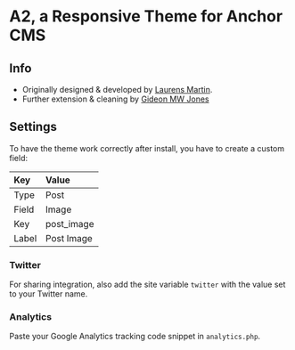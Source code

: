 # A2, a Responsive Theme for Anchor CMS


## Info

* Originally designed & developed by [Laurens Martin](http://laurensmartin.com).
* Further extension & cleaning by [Gideon MW Jones](http://gideonjon.es)

## Settings

To have the theme work correctly after install, you have to create a custom field:

| Key   | Value      |
|:------|:-----------|
| Type  | Post       |
| Field | Image      |
| Key   | post_image |
| Label | Post Image |

### Twitter 

For sharing integration, also add the site variable `twitter` with the value set to your Twitter name.

### Analytics

Paste your Google Analytics tracking code snippet in `analytics.php`.

